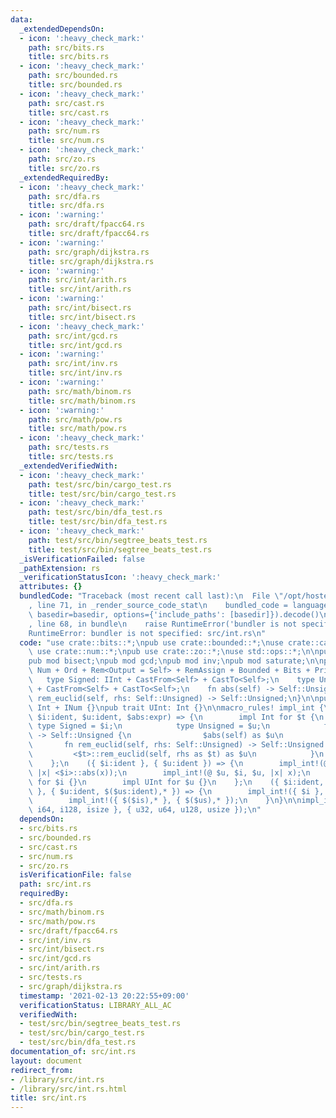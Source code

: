 ```yaml
---
data:
  _extendedDependsOn:
  - icon: ':heavy_check_mark:'
    path: src/bits.rs
    title: src/bits.rs
  - icon: ':heavy_check_mark:'
    path: src/bounded.rs
    title: src/bounded.rs
  - icon: ':heavy_check_mark:'
    path: src/cast.rs
    title: src/cast.rs
  - icon: ':heavy_check_mark:'
    path: src/num.rs
    title: src/num.rs
  - icon: ':heavy_check_mark:'
    path: src/zo.rs
    title: src/zo.rs
  _extendedRequiredBy:
  - icon: ':heavy_check_mark:'
    path: src/dfa.rs
    title: src/dfa.rs
  - icon: ':warning:'
    path: src/draft/fpacc64.rs
    title: src/draft/fpacc64.rs
  - icon: ':warning:'
    path: src/graph/dijkstra.rs
    title: src/graph/dijkstra.rs
  - icon: ':warning:'
    path: src/int/arith.rs
    title: src/int/arith.rs
  - icon: ':warning:'
    path: src/int/bisect.rs
    title: src/int/bisect.rs
  - icon: ':heavy_check_mark:'
    path: src/int/gcd.rs
    title: src/int/gcd.rs
  - icon: ':warning:'
    path: src/int/inv.rs
    title: src/int/inv.rs
  - icon: ':warning:'
    path: src/math/binom.rs
    title: src/math/binom.rs
  - icon: ':warning:'
    path: src/math/pow.rs
    title: src/math/pow.rs
  - icon: ':heavy_check_mark:'
    path: src/tests.rs
    title: src/tests.rs
  _extendedVerifiedWith:
  - icon: ':heavy_check_mark:'
    path: test/src/bin/cargo_test.rs
    title: test/src/bin/cargo_test.rs
  - icon: ':heavy_check_mark:'
    path: test/src/bin/dfa_test.rs
    title: test/src/bin/dfa_test.rs
  - icon: ':heavy_check_mark:'
    path: test/src/bin/segtree_beats_test.rs
    title: test/src/bin/segtree_beats_test.rs
  _isVerificationFailed: false
  _pathExtension: rs
  _verificationStatusIcon: ':heavy_check_mark:'
  attributes: {}
  bundledCode: "Traceback (most recent call last):\n  File \"/opt/hostedtoolcache/Python/3.9.1/x64/lib/python3.9/site-packages/onlinejudge_verify/documentation/build.py\"\
    , line 71, in _render_source_code_stat\n    bundled_code = language.bundle(stat.path,\
    \ basedir=basedir, options={'include_paths': [basedir]}).decode()\n  File \"/opt/hostedtoolcache/Python/3.9.1/x64/lib/python3.9/site-packages/onlinejudge_verify/languages/user_defined.py\"\
    , line 68, in bundle\n    raise RuntimeError('bundler is not specified: {}'.format(path.as_posix()))\n\
    RuntimeError: bundler is not specified: src/int.rs\n"
  code: "use crate::bits::*;\npub use crate::bounded::*;\nuse crate::cast::*;\npub\
    \ use crate::num::*;\npub use crate::zo::*;\nuse std::ops::*;\n\npub mod arith;\n\
    pub mod bisect;\npub mod gcd;\npub mod inv;\npub mod saturate;\n\npub trait Int:\
    \ Num + Ord + Rem<Output = Self> + RemAssign + Bounded + Bits + PrimCast {\n \
    \   type Signed: IInt + CastFrom<Self> + CastTo<Self>;\n    type Unsigned: UInt\
    \ + CastFrom<Self> + CastTo<Self>;\n    fn abs(self) -> Self::Unsigned;\n    fn\
    \ rem_euclid(self, rhs: Self::Unsigned) -> Self::Unsigned;\n}\n\npub trait IInt:\
    \ Int + INum {}\npub trait UInt: Int {}\n\nmacro_rules! impl_int {\n    (@ $t:ident,\
    \ $i:ident, $u:ident, $abs:expr) => {\n        impl Int for $t {\n           \
    \ type Signed = $i;\n            type Unsigned = $u;\n            fn abs(self)\
    \ -> Self::Unsigned {\n                $abs(self) as $u\n            }\n     \
    \       fn rem_euclid(self, rhs: Self::Unsigned) -> Self::Unsigned {\n       \
    \         <$t>::rem_euclid(self, rhs as $t) as $u\n            }\n        }\n\
    \    };\n    ({ $i:ident }, { $u:ident }) => {\n        impl_int!(@ $i, $i, $u,\
    \ |x| <$i>::abs(x));\n        impl_int!(@ $u, $i, $u, |x| x);\n        impl IInt\
    \ for $i {}\n        impl UInt for $u {}\n    };\n    ({ $i:ident, $($is:ident),*\
    \ }, { $u:ident, $($us:ident),* }) => {\n        impl_int!({ $i }, { $u });\n\
    \        impl_int!({ $($is),* }, { $($us),* });\n    }\n}\n\nimpl_int!({ i32,\
    \ i64, i128, isize }, { u32, u64, u128, usize });\n"
  dependsOn:
  - src/bits.rs
  - src/bounded.rs
  - src/cast.rs
  - src/num.rs
  - src/zo.rs
  isVerificationFile: false
  path: src/int.rs
  requiredBy:
  - src/dfa.rs
  - src/math/binom.rs
  - src/math/pow.rs
  - src/draft/fpacc64.rs
  - src/int/inv.rs
  - src/int/bisect.rs
  - src/int/gcd.rs
  - src/int/arith.rs
  - src/tests.rs
  - src/graph/dijkstra.rs
  timestamp: '2021-02-13 20:22:55+09:00'
  verificationStatus: LIBRARY_ALL_AC
  verifiedWith:
  - test/src/bin/segtree_beats_test.rs
  - test/src/bin/cargo_test.rs
  - test/src/bin/dfa_test.rs
documentation_of: src/int.rs
layout: document
redirect_from:
- /library/src/int.rs
- /library/src/int.rs.html
title: src/int.rs
---
```

